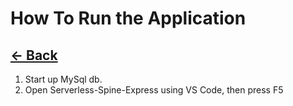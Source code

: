 # How To Run the Application

## [<- Back](../README.md)

1. Start up MySql db.
2. Open Serverless-Spine-Express using VS Code, then press F5